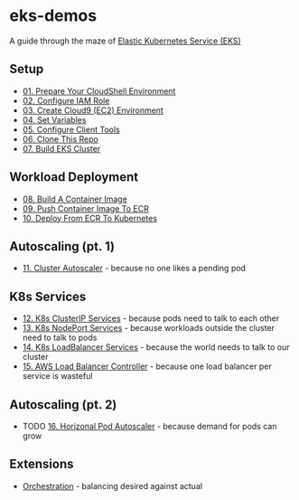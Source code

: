 # eks-demos
A guide through the maze of [Elastic Kubernetes Service (EKS)](https://aws.amazon.com/eks)

## Setup
* [01. Prepare Your CloudShell Environment](doc/01-cloudshell/README.md)
* [02. Configure IAM Role](doc/02-iam-role/README.md)
* [03. Create Cloud9 (EC2) Environment](doc/03-cloud9/README.md)
* [04. Set Variables](doc/04-set-variables/README.md)
* [05. Configure Client Tools](doc/05-client-tools/README.md)
* [06. Clone This Repo](doc/06-clone-repo/README.md)
* [07. Build EKS Cluster](doc/07-build-cluster/README.md)

## Workload Deployment
* [08. Build A Container Image](doc/08-build-container-image/README.md)
* [09. Push Container Image To ECR](doc/09-push-to-ecr/README.md)
* [10. Deploy From ECR To Kubernetes](doc/10-deploy-to-k8s/README.md)

## Autoscaling (pt. 1)
* [11. Cluster Autoscaler](doc/11-ca/README.md) - because no one likes a pending pod

## K8s Services
* [12. K8s ClusterIP Services](doc/12-clusterip-services/README.md) - because pods need to talk to each other
* [13. K8s NodePort Services](doc/13-nodeport-services/README.md) - because workloads outside the cluster need to talk to pods
* [14. K8s LoadBalancer Services](doc/14-loadbalancer-services/README.md) - because the world needs to talk to our cluster
* [15. AWS Load Balancer Controller](doc/15-aws-load-balanacer-controller/README.md) - because one load balancer per service is wasteful

## Autoscaling (pt. 2)
* TODO [16. Horizonal Pod Autoscaler](doc/16-hpa/README.md) - because demand for pods can grow

## Extensions
* [Orchestration](doc/orchestration/README.md) - balancing desired against actual
